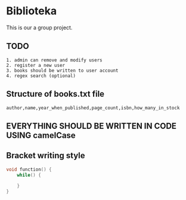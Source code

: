# Biblioteka
This is our a group project.

## TODO
```
1. admin can remove and modify users
2. register a new user
3. books should be written to user account
4. regex search (optional)
```

## Structure of books.txt file
```
author,name,year_when_published,page_count,isbn,how_many_in_stock
```

## EVERYTHING SHOULD BE WRITTEN IN CODE USING camelCase

## Bracket writing style

```c
void function() {
    while() {
        
    }
}
```
